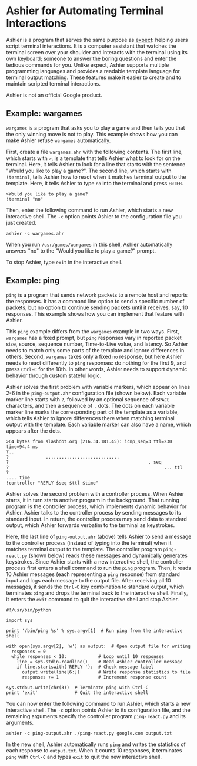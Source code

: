 # Ashier for Automating Terminal Interactions

Ashier is a program that serves the same purpose as
[expect](http://expect.sourceforge.net/): helping users script terminal
interactions.  It is a computer assistant that watches the terminal screen over
your shoulder and interacts with the terminal using its own keyboard; someone
to answer the boring questions and enter the tedious commands for you.  Unlike
expect, Ashier supports multiple programming languages and provides a readable
template language for terminal output matching.  These features make it easier
to create and to maintain scripted terminal interactions.

Ashier is not an official Google product.

## Example: wargames

`wargames` is a program that asks you to play a game and then tells you that
the only winning move is not to play.  This example shows how you can make
Ashier refuse `wargames` automatically.

First, create a file `wargames.ahr` with the following contents.  The first
line, which starts with `>`, is a template that tells Ashier what to look for
on the terminal.  Here, it tells Ashier to look for a line that starts with the
sentence "Would you like to play a game?".  The second line, which starts with
`!terminal`, tells Ashier how to react when it matches terminal output to the
template.  Here, it tells Ashier to type `no` into the terminal and press
`ENTER`.

    >Would you like to play a game?
    !terminal "no"

Then, enter the following command to run Ashier, which starts a new interactive
shell.  The `-c` option points Ashier to the configuration file you just
created.

    ashier -c wargames.ahr

When you run `/usr/games/wargames` in this shell, Ashier automatically answers
"no" to the "Would you like to play a game?" prompt.

To stop Ashier, type `exit` in the interactive shell.

## Example: ping

`ping` is a program that sends network packets to a remote host and reports the
responses.  It has a command line option to send a specific number of packets,
but no option to continue sending packets until it receives, say, 10 responses.
This example shows how you can implement that feature with Ashier.

This `ping` example differs from the `wargames` example in two ways.  First,
`wargames` has a fixed prompt, but `ping` responses vary in reported packet
size, source, sequence number, Time-to-Live value, and latency.  So Ashier
needs to match only some parts of the template and ignore differences in
others.  Second, `wargames` takes only a fixed `no` response, but here Ashier
needs to react differently to `ping` responses: do nothing for the first 9, and
press `Ctrl-C` for the 10th.  In other words, Ashier needs to support dynamic
behavior through custom stateful logic.

Ashier solves the first problem with variable markers, which appear on lines
2-6 in the `ping-output.ahr` configuration file (shown below).  Each variable
marker line starts with `?`, followed by an optional sequence of `SPACE`
characters, and then a sequence of `.` dots.  The dots on each variable marker
line marks the corresponding part of the template as a variable, which tells
Ashier to ignore differences there when matching terminal output with the
template.  Each variable marker can also have a name, which appears after the
dots.

    >64 bytes from slashdot.org (216.34.181.45): icmp_seq=3 ttl=230 time=94.4 ms
    ?..
    ?              ............................
    ?                                                     . seq
    ?                                                           ... ttl
    ?                                                                    .... time
    !controller "REPLY $seq $ttl $time"

Ashier solves the second problem with a controller process.  When Ashier
starts, it in turn starts another program in the background.  That running
program is the controller process, which implements dynamic behavior for
Ashier.  Ashier talks to the controller process by sending messages to its
standard input.  In return, the controller process may send data to standard
output, which Ashier forwards verbatim to the terminal as keystrokes.

Here, the last line of `ping-output.ahr` (above) tells Ashier to send a message
to the controller process (instead of typing into the terminal) when it matches
terminal output to the template.  The controller program `ping-react.py` (shown
below) reads these messages and dynamically generates keystrokes.  Since Ashier
starts with a new interactive shell, the controller process first enters a
shell command to run the `ping` program.  Then, it reads 10 Ashier messages
(each representing a `ping` response) from standard input and logs each message
to the output file.  After receiving all 10 messages, it sends the `Ctrl-C` key
combination to standard output, which terminates `ping` and drops the terminal
back to the interactive shell.  Finally, it enters the `exit` command to quit
the interactive shell and stop Ashier.

    #!/usr/bin/python
    
    import sys
    
    print '/bin/ping %s' % sys.argv[1]  # Run ping from the interactive shell
    
    with open(sys.argv[2], 'w') as output:  # Open output file for writing
      responses = 0
      while responses < 10:            # Loop until 10 responses
        line = sys.stdin.readline()    # Read Ashier controller message
        if line.startswith('REPLY '):  # Check message label
          output.write(line[6:])       # Write response statistics to file
          responses += 1               # Increment response count
    
    sys.stdout.write(chr(3))  # Terminate ping with Ctrl-C
    print 'exit'              # Quit the interactive shell

You can now enter the following command to run Ashier, which starts a new
interactive shell.  The `-c` option points Ashier to its configuration file,
and the remaining arguments specify the controller program `ping-react.py` and
its arguments.

    ashier -c ping-output.ahr ./ping-react.py google.com output.txt

In the new shell, Ashier automatically runs `ping` and writes the statistics of
each response to `output.txt`.  When it counts 10 responses, it terminates
`ping` with `Ctrl-C` and types `exit` to quit the new interactive shell.
